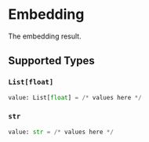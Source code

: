 # Embedding

The embedding result.


## Supported Types

### `List[float]`

```python
value: List[float] = /* values here */
```

### `str`

```python
value: str = /* values here */
```

